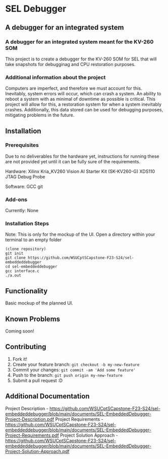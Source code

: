 # SEL Debugger

## A debugger for an integrated system

### A debugger for an integrated system meant for the KV-260 SOM

This project is to create a debugger for the KV-260 SOM for SEL that will take snapshots for debugginag and CPU restoration purposes.

### Additional information about the project

Computers are imperfect, and therefore we must account for this. Inevitably, system errors will occur, which can crash a system. 
An ability to reboot a system with as minimal of downtime as possible is critical. This project will allow for this, a restoration
system for when a system inevitably crashes. Additionally, this data stored can be used for debugging purposes, mitigating problems
in the future.

## Installation

### Prerequisites

Due to no deliverables for the hardware yet, instructions for running these are not provided yet until it can be fully sure of the requirements.

Hardware:
Xilinx Kria_KV260 Vision AI Starter Kit (SK-KV260-G)
XDS110 JTAG Debug Probe

Software:
GCC
git

### Add-ons

Currently: None

### Installation Steps
Note: This is only for the mockup of the UI.
Open a directory within your terminal to an empty folder

```
(clone repository)
git init
git clone https://github.com/WSUCptSCapstone-F23-S24/sel-embeddeddebugger
cd sel-embeddeddebugger
gcc interface.c
./a.out
```

## Functionality
Basic mockup of the planned UI.

## Known Problems
Coming soon!

## Contributing
1. Fork it!
2. Create your feature branch: `git checkout -b my-new-feature`
3. Commit your changes: `git commit -am 'Add some feature'`
4. Push to the branch: `git push origin my-new-feature`
5. Submit a pull request :D

## Additional Documentation
Project Description - https://github.com/WSUCptSCapstone-F23-S24/sel-embeddeddebugger/blob/main/documents/SEL-EmbeddedDebugger-Project-Description.pdf
Project Requirements - https://github.com/WSUCptSCapstone-F23-S24/sel-embeddeddebugger/blob/main/documents/SEL-EmbeddedDebugger-Project-Requirements.pdf
Project Solution Approach - https://github.com/WSUCptSCapstone-F23-S24/sel-embeddeddebugger/blob/main/documents/SEL-EmbeddedDebugger-Project-Solution-Approach.pdf
